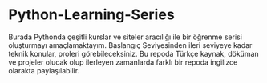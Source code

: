# Python-Learning-Series

Burada Pythonda çeşitli kurslar ve siteler aracılığı ile bir öğrenme serisi oluşturmayı amaçlamaktayım. Başlangıç Seviyesinden ileri seviyeye kadar teknik konular, proleri görebileceksiniz. Bu repoda Türkçe kaynak, döküman ve projeler olucak olup ilerleyen zamanlarda farklı bir repoda ingilizce olarakta paylaşılabilir.
